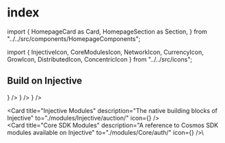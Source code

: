 # index

import { HomepageCard as Card, HomepageSection as Section, } from "../../src/components/HomepageComponents";

import { InjectiveIcon, CoreModulesIcon, NetworkIcon, CurrencyIcon, GrowIcon, DistributedIcon, ConcentricIcon } from "../../src/icons";

## Build on Injective

} /> } /> } />

\<Card title="Injective Modules" description="The native building blocks of Injective" to="./modules/Injective/auction/" icon={} />\
\<Card title="Core SDK Modules" description="A reference to Cosmos SDK modules available on Injective" to="./modules/Core/auth/" icon={} />\
